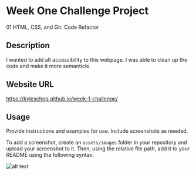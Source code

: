 # Week One Challenge Project
01 HTML, CSS, and Git: Code Refactor

## Description

I wanted to add alt accessibility to this webpage. I was able to clean up the code and make it more semanticle.

## Website URL

https://kyleschop.github.io/week-1-challenge/

## Usage

Provide instructions and examples for use. Include screenshots as needed.

To add a screenshot, create an `assets/images` folder in your repository and upload your screenshot to it. Then, using the relative file path, add it to your README using the following syntax:

![alt text](assets/images/screenshot.png)

